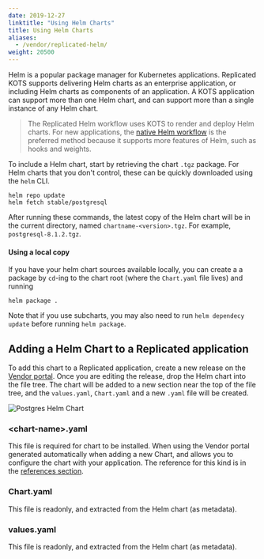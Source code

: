 ```yaml
---
date: 2019-12-27
linktitle: "Using Helm Charts"
title: Using Helm Charts
aliases:
  - /vendor/replicated-helm/
weight: 20500
---
```


Helm is a popular package manager for Kubernetes applications. Replicated KOTS supports delivering Helm charts as an enterprise application, or including Helm charts as components of an application. A KOTS application can support more than one Helm chart, and can support more than a single instance of any Helm chart.

> The Replicated Helm workflow uses KOTS to render and deploy Helm charts. For new applications, the [native Helm workflow](/vendor/native-helm/) is the preferred method because it supports more features of Helm, such as hooks and weights.

To include a Helm chart, start by retrieving the chart `.tgz` package. 
For Helm charts that you don't control, these can be quickly downloaded using the `helm` CLI.

```shell
helm repo update
helm fetch stable/postgresql
```

After running these commands, the latest copy of the Helm chart will be in the current directory, named `chartname-<version>.tgz`. For example, `postgresql-8.1.2.tgz`.

#### Using a local copy

If you have your helm chart sources available locally, you can create a a package by `cd`-ing to the chart root (where the `Chart.yaml` file lives) and running

```shell
helm package .
```

Note that if you use subcharts, you may also need to run `helm dependecy update` before running `helm package`.

## Adding a Helm Chart to a Replicated application

To add this chart to a Replicated application, create a new release on the [Vendor portal](https://vendor.replicated.com). 
Once you are editing the release, drop the Helm chart into the file tree. 
The chart will be added to a new section near the top of the file tree, and the `values.yaml`, `Chart.yaml` and a new <chart-name>`.yaml` file will be created.

![Postgres Helm Chart](/images/postgres-helm-chart.png)

### &lt;chart-name&gt;.yaml
This file is required for chart to be installed. 
When using the Vendor portal generated automatically when adding a new Chart, and allows you to configure the chart with your application. 
The reference for this kind is in the [references section](/reference/v1beta1/helmchart).

### Chart.yaml
This file is readonly, and extracted from the Helm chart (as metadata).

### values.yaml
This file is readonly, and extracted from the Helm chart (as metadata).
